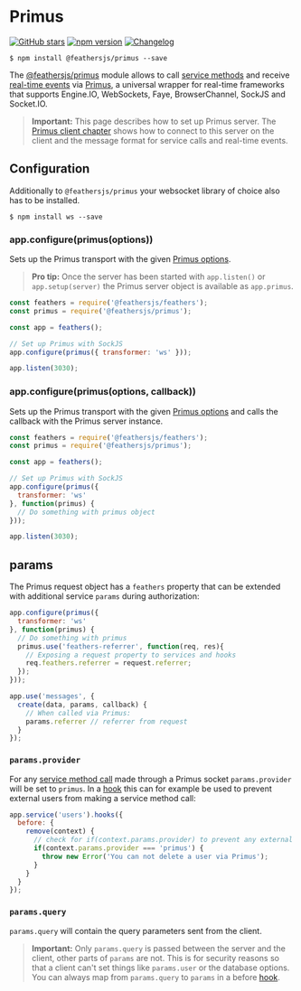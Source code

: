 # Primus

[![GitHub stars](https://img.shields.io/github/stars/feathersjs/primus.png?style=social&label=Star)](https://github.com/feathersjs/primus/)
[![npm version](https://img.shields.io/npm/v/@feathersjs/primus.png?style=flat-square)](https://www.npmjs.com/package/@feathersjs/primus)
[![Changelog](https://img.shields.io/badge/changelog-.md-blue.png?style=flat-square)](https://github.com/feathersjs/primus/blob/master/CHANGELOG.md)

```
$ npm install @feathersjs/primus --save
```

The [@feathersjs/primus](https://github.com/feathersjs/primus) module allows to call [service methods](./services.md) and receive [real-time events](./events.md) via [Primus](https://github.com/primus/primus), a universal wrapper for real-time frameworks that supports Engine.IO, WebSockets, Faye, BrowserChannel, SockJS and Socket.IO.

> **Important:** This page describes how to set up Primus server. The [Primus client chapter](./client/primus.md) shows how to connect to this server on the client and the message format for service calls and real-time events.

## Configuration

Additionally to `@feathersjs/primus` your websocket library of choice also has to be installed.

```
$ npm install ws --save
```

### app.configure(primus(options))

Sets up the Primus transport with the given [Primus options](https://github.com/primus/primus).

> **Pro tip:** Once the server has been started with `app.listen()` or `app.setup(server)` the Primus server object is available as `app.primus`.

```js
const feathers = require('@feathersjs/feathers');
const primus = require('@feathersjs/primus');

const app = feathers();

// Set up Primus with SockJS
app.configure(primus({ transformer: 'ws' }));

app.listen(3030);
```

### app.configure(primus(options, callback))

Sets up the Primus transport with the given [Primus options](https://github.com/primus/primus) and calls the callback with the Primus server instance.

```js
const feathers = require('@feathersjs/feathers');
const primus = require('@feathersjs/primus');

const app = feathers();

// Set up Primus with SockJS
app.configure(primus({
  transformer: 'ws'
}, function(primus) {
  // Do something with primus object
}));

app.listen(3030);
```

## params

The Primus request object has a `feathers` property that can be extended with additional service `params` during authorization:

```js
app.configure(primus({
  transformer: 'ws'
}, function(primus) {
  // Do something with primus
  primus.use('feathers-referrer', function(req, res){
    // Exposing a request property to services and hooks
    req.feathers.referrer = request.referrer;
  });
}));

app.use('messages', {
  create(data, params, callback) {
    // When called via Primus:
    params.referrer // referrer from request
  }
});
```

### `params.provider`

For any [service method call](./services.md) made through a Primus socket `params.provider` will be set to `primus`. In a [hook](./hooks.md) this can for example be used to prevent external users from making a service method call:

```js
app.service('users').hooks({
  before: {
    remove(context) {
      // check for if(context.params.provider) to prevent any external call
      if(context.params.provider === 'primus') {
        throw new Error('You can not delete a user via Primus');
      }
    }
  }
});
```

### `params.query`

`params.query` will contain the query parameters sent from the client.

> **Important:** Only `params.query` is passed between the server and the client, other parts of `params` are not. This is for security reasons so that a client can't set things like `params.user` or the database options. You can always map from `params.query` to `params` in a before [hook](./hooks.md).
